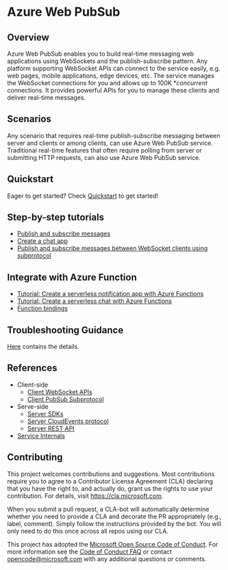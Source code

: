 # Azure Web PubSub
## Overview

Azure Web PubSub enables you to build real-time messaging web applications using WebSockets and the publish-subscribe pattern. Any platform supporting WebSocket APIs can connect to the service easily, e.g. web pages, mobile applications, edge devices, etc. The service manages the WebSocket connections for you and allows up to 100K **concurrent* connections. It provides powerful APIs for you to manage these clients and deliver real-time messages.

## Scenarios

Any scenario that requires real-time publish-subscribe messaging between server and clients or among clients, can use Azure Web PubSub service. Traditional real-time features that often require polling from server or submitting HTTP requests, can also use Azure Web PubSub service.

## Quickstart

Eager to get started? Check [Quickstart](https://docs.microsoft.com/azure/azure-web-pubsub/howto-develop-create-instance) to get started!

## Step-by-step tutorials
- [Publish and subscribe messages](https://docs.microsoft.com/azure/azure-web-pubsub/tutorial-pub-sub-messages)
- [Create a chat app](https://docs.microsoft.com/azure/azure-web-pubsub/tutorial-build-chat)
- [Publish and subscribe messages between WebSocket clients using subprotocol](https://docs.microsoft.com/azure/azure-web-pubsub/tutorial-subprotocol)

## Integrate with Azure Function
- [Tutorial: Create a serverless notification app with Azure Functions](https://docs.microsoft.com/azure/azure-web-pubsub/tutorial-serverless-notification)
- [Tutorial: Create a serverless chat with Azure Functions](https://docs.microsoft.com/azure/azure-web-pubsub/quickstart-serverless)
- [Function bindings](https://docs.microsoft.com/azure/azure-web-pubsub/reference-functions-bindings)

## Troubleshooting Guidance
[Here](https://docs.microsoft.com/azure/azure-web-pubsub/howto-troubleshoot-diagnostic-logs) contains the details.

## References
- Client-side
    - [Client WebSocket APIs](https://docs.microsoft.com/azure/azure-web-pubsub/concept-client-protocols)
    - [Client PubSub Subprotocol](https://docs.microsoft.com/azure/azure-web-pubsub/concept-client-protocols)
- Serve-side
    - [Server SDKs](https://docs.microsoft.com/azure/azure-web-pubsub/reference-server-sdk-csharp)
    - [Server CloudEvents protocol](https://docs.microsoft.com/azure/azure-web-pubsub/reference-cloud-events)
    - [Server REST API][rest]
- [Service Internals](https://docs.microsoft.com/azure/azure-web-pubsub/concept-service-internals)

## Contributing

This project welcomes contributions and suggestions.  Most contributions require you to agree to a
Contributor License Agreement (CLA) declaring that you have the right to, and actually do, grant us
the rights to use your contribution. For details, visit https://cla.microsoft.com.

When you submit a pull request, a CLA-bot will automatically determine whether you need to provide
a CLA and decorate the PR appropriately (e.g., label, comment). Simply follow the instructions
provided by the bot. You will only need to do this once across all repos using our CLA.

This project has adopted the [Microsoft Open Source Code of Conduct](https://opensource.microsoft.com/codeofconduct/).
For more information see the [Code of Conduct FAQ](https://opensource.microsoft.com/codeofconduct/faq/) or
contact [opencode@microsoft.com](mailto:opencode@microsoft.com) with any additional questions or comments.

[rest]: https://docs.microsoft.com/rest/api/webpubsub/

